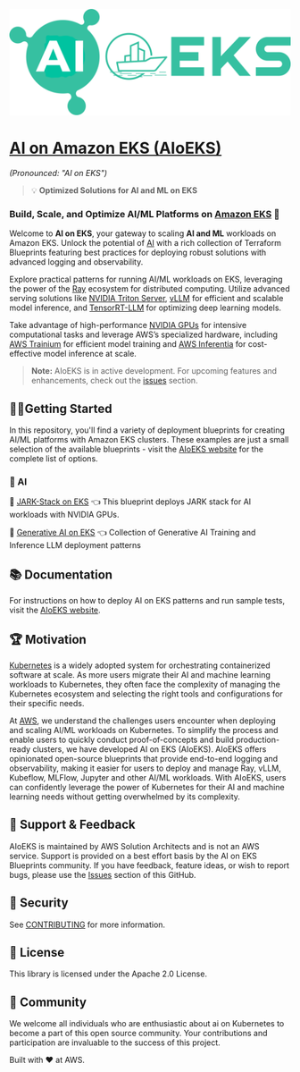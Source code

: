 ![AI on EKS](website/static/img/aioeks-logo-green.png)
# [AI on Amazon EKS (AIoEKS)](https://awslabs.github.io/ai-on-eks/)
*(Pronounced: "AI on EKS")*
> 💡 **Optimized Solutions for AI and ML on EKS**

### Build, Scale, and Optimize AI/ML Platforms on [Amazon EKS](https://aws.amazon.com/eks/) 🚀

Welcome to **AI on EKS**, your gateway to scaling **AI and ML** workloads on Amazon EKS. Unlock the potential of [AI](https://aws.amazon.com/generative-ai/) with a rich collection of Terraform Blueprints featuring best practices for deploying robust solutions with advanced logging and observability.

Explore practical patterns for running AI/ML workloads on EKS, leveraging the power of the [Ray](https://www.ray.io/) ecosystem for distributed computing. Utilize advanced serving solutions like [NVIDIA Triton Server](https://developer.nvidia.com/nvidia-triton-inference-server), [vLLM](https://github.com/vllm-project/vllm) for efficient and scalable model inference, and [TensorRT-LLM](https://developer.nvidia.com/tensorrt) for optimizing deep learning models.

Take advantage of high-performance [NVIDIA GPUs](https://aws.amazon.com/nvidia/) for intensive computational tasks and leverage AWS’s specialized hardware, including [AWS Trainium](https://aws.amazon.com/machine-learning/trainium/) for efficient model training and [AWS Inferentia](https://aws.amazon.com/machine-learning/inferentia/) for cost-effective model inference at scale.

> **Note:** AIoEKS is in active development. For upcoming features and enhancements, check out the [issues](https://github.com/awslabs/ai-on-eks/issues) section.

## 🏃‍♀️Getting Started
In this repository, you'll find a variety of deployment blueprints for creating AI/ML platforms with Amazon EKS clusters. These examples are just a small selection of the available blueprints - visit the [AIoEKS website](https://awslabs.github.io/ai-on-eks/) for the complete list of options.

### 🧠 AI

🚀 [JARK-Stack on EKS](https://awslabs.github.io/ai-on-eks/docs/blueprints/ai-ml/jark) 👈 This blueprint deploys JARK stack for AI workloads with NVIDIA GPUs.

🚀 [Generative AI on EKS](https://github.com/awslabs/ai-on-eks/tree/main/gen-ai) 👈 Collection of Generative AI Training and Inference LLM deployment patterns

## 📚 Documentation
For instructions on how to deploy AI on EKS patterns and run sample tests, visit the [AIoEKS website](https://awslabs.github.io/ai-on-eks/).

## 🏆 Motivation
[Kubernetes](https://kubernetes.io/) is a widely adopted system for orchestrating containerized software at scale. As more users migrate their AI and machine learning workloads to Kubernetes, they often face the complexity of managing the Kubernetes ecosystem and selecting the right tools and configurations for their specific needs.

At [AWS](https://aws.amazon.com/), we understand the challenges users encounter when deploying and scaling AI/ML workloads on Kubernetes. To simplify the process and enable users to quickly conduct proof-of-concepts and build production-ready clusters, we have developed AI on EKS (AIoEKS). AIoEKS offers opinionated open-source blueprints that provide end-to-end logging and observability, making it easier for users to deploy and manage Ray, vLLM, Kubeflow, MLFlow, Jupyter and other AI/ML workloads. With AIoEKS, users can confidently leverage the power of Kubernetes for their AI and machine learning needs without getting overwhelmed by its complexity.

## 🤝 Support & Feedback
AIoEKS is maintained by AWS Solution Architects and is not an AWS service. Support is provided on a best effort basis by the AI on EKS Blueprints community. If you have feedback, feature ideas, or wish to report bugs, please use the [Issues](https://github.com/awslabs/ai-on-eks/issues) section of this GitHub.

## 🔐 Security
See [CONTRIBUTING](CONTRIBUTING.md#security-issue-notifications) for more information.

## 💼 License
This library is licensed under the Apache 2.0 License.

## 🙌 Community
We welcome all individuals who are enthusiastic about ai on Kubernetes to become a part of this open source community. Your contributions and participation are invaluable to the success of this project.

Built with ❤️ at AWS.
